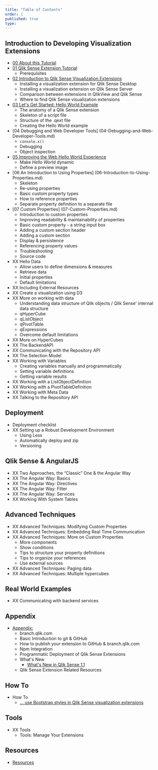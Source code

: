 ```yaml
---
title: "Table of Contents"
order: 1
published: true
type:
---
```


## Introduction to Developing Visualization Extensions
* [00 About this Tutorial](00-About.md)
* [01 Qlik Sense Extension Tutorial](01-Qlik-Sense-Extension-Tutorial.md)
	* Prerequisites
* [02 Introduction to Qlik Sense Visualization Extensions](02-Introduction-to-Qlik-Sense-Visualization-Extensions.md)
	* Installing a visualization extension for Qlik Sense Desktop
	* Installing a visualization extension on Qlik Sense Server
	* Comparison between extensions in QlikView and Qlik Sense
	* Where to find Qlik Sense visualization extensions
* [03 Let's Get Started: Hello World Example](03-Lets-Get-Started--Hello-World-Example.md)
	* The anatomy of a Qlik Sense extension
	* Skeleton of a script file
	* Structure of the .qext file
	* Creating the Hello World example
* [04 Debugging and Web Developer Tools] (04-Debugging-and-Web-Developer-Tools.md)
	* `console.x()`
	* Debugging
	* Object inspection
* [05 Improving the Web Hello World Experience](05-Improving-the-Hello-World-Experience.md)
	* Make _Hello World_ dynamic
	* Define a preview image
* [06 An Introduction to Using Properties] (06-Introduction-to-Using-Properties.md)
	* Skeleton
	* Re-using properties
	* Basic custom property types
	* How to reference properties
	* Separate property definition to a separate file
* [07 Custom Properties] (07-Custom-Properties.md)
	* Introduction to custom properties
	* Improving readability & maintainability of properties
	* Basic custom property - a string input box
	* Adding a custom section header
	* Adding a custom section
	* Display & persistence
	* Referencing property values
	* Troubleshooting
	* Source code
* XX Hello Data
	* Allow users to define dimensions & measures
	* Retrieve data
	* Initial properties
	* Default limitations
* XX Including External Resources
* XX Create a visualization using D3
* XX More on working with data
	* Understanding data structure of Qlik objects / Qlik Sense' internal data structure
	* qHyperCube
	* qListObject
	* qPivotTable
	* qExpressions
	* Overcome default limitations
* XX More on HyperCubes
* XX The BackendAPI
* XX Communicating with the Repository API
* XX The Selection Model
* XX Working with Variables
	* Creating variables manually and programmatically
	* Setting variable definitions
	* Getting variable results
* XX Working with a ListObjectDefinition
* XX Working with a PivotTableDefinition
* XX Working with Meta Data
* XX Talking to the Repository API

## Deployment
* Deployment checklist
* XX Setting up a Robust Development Environment
	* Using Less
	* Automatically deploy and zip
	* Versioning
	
## Qlik Sense & AngularJS
* XX Two Approaches, the “Classic” One & the Angular Way
* XX The Angular Way: Basics
* XX The Angular Way: Directives
* XX The Angular Way: Filter
* XX The Angular Way: Services
* XX Working With System Tables

## Advanced Techniques
* XX Advanced Techniques: Modifying Custom Properties
* XX Advanced Techniques: Embedding Real Time Communication
* XX Advanced Techniques: More on Custom Properties
	* More components
	* Show conditions
	* Tips to structure your property definitions
	* Tips to organize your references
	* Use external sources
* XX Advanced Techniques: Paging data
* XX Advanced Techniques: Multiple hypercubes

## Real World Examples
* XX Communicating with backend services
	
## Appendix
* [Appendix:](1000-Appendix.md)
	* branch.qlik.com
	* Basic Introduction to git & GitHub
	* How to publish your extension to GitHub & branch.qlik.com
	* Npm Integration
	* Programmatic Deployment of Qlik Sense Extensions
	* What's New
		* [What's New in Qlik Sense 1.1](2011-Appendix-Whats-New-in-Qlik-Sense-1.1.md)
	* Qlik Sense Extension Related Resources
	
## How To
* How To
	* [... use Bootstrap styles in Qlik Sense visualization extensions](5000-Using-Bootstrap-CSS-in-Visualization-Extensions.md)
	
## Tools
* XX Tools
	* Tools: Manage Your Extensions
	
## Resources
* [Resources](1001-Appendix-Resources.md)
	